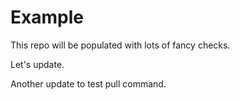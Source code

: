 # Example

This repo will be populated with lots of fancy checks.

Let's update.

Another update to test pull command.

